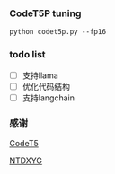 ### CodeT5P tuning
```shell
python codet5p.py --fp16
```

### todo list

- [ ] 支持llama
- [ ] 优化代码结构
- [ ] 支持langchain

### 感谢
[CodeT5](https://github.com/salesforce/CodeT5/tree/main)

[NTDXYG](https://github.com/NTDXYG)